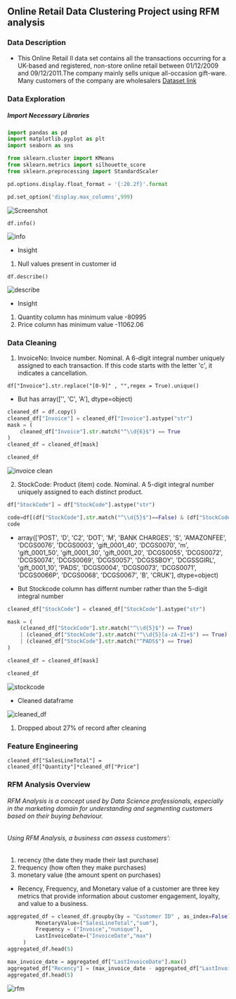 ## Online Retail Data Clustering Project using RFM analysis

### Data Description 

- This Online Retail II data set contains all the transactions occurring for a UK-based and registered, non-store online retail between 01/12/2009 and 09/12/2011.The company mainly sells unique all-occasion gift-ware. Many customers of the company are wholesalers [Dataset link](https://archive.ics.uci.edu/dataset/502/online+retail+ii)

### Data Exploration

##### Import Necessary Libraries

``` python
import pandas as pd
import matplotlib.pyplot as plt
import seaborn as sns

from sklearn.cluster import KMeans
from sklearn.metrics import silhouette_score
from sklearn.preprocessing import StandardScaler

pd.options.display.float_format = '{:20.2f}'.format

pd.set_option('display.max_columns',999)
```
![Screenshot](./Image/dataset.png)

`df.info()`


![info](./Image/info.png)

- Insight
1. Null values present in customer id

`df.describe()`


![describe](./Image/describe.png)

- Insight
1. Quantity column has minimum value -80995
2. Price column has minimum value  -11062.06

### Data Cleaning

1. InvoiceNo: Invoice number. Nominal. A 6-digit integral number uniquely assigned to each transaction. If this code starts with the letter 'c', it indicates a cancellation.

`df["Invoice"].str.replace("[0-9]" , "",regex = True).unique()`
- But has array(['', 'C', 'A'], dtype=object)

```python
cleaned_df = df.copy()
cleaned_df["Invoice"] = cleaned_df["Invoice"].astype("str")
mask = (
    cleaned_df["Invoice"].str.match("^\\d{6}$") == True
)
cleaned_df = cleaned_df[mask]

cleaned_df
```
![invoice clean](./Image/invoice%20clean.png)

2. StockCode: Product (item) code. Nominal. A 5-digit integral number uniquely assigned to each distinct product.

```python
df["StockCode"] = df["StockCode"].astype("str")

code=df[(df["StockCode"].str.match("^\\d{5}$")==False) & (df["StockCode"].str.match("^\\d{5}[a-zA-Z]+$")== False)]["StockCode"].unique()
code
```
- array(['POST', 'D', 'C2', 'DOT', 'M', 'BANK CHARGES', 'S', 'AMAZONFEE',
       'DCGS0076', 'DCGS0003', 'gift_0001_40', 'DCGS0070', 'm',
       'gift_0001_50', 'gift_0001_30', 'gift_0001_20', 'DCGS0055',
       'DCGS0072', 'DCGS0074', 'DCGS0069', 'DCGS0057', 'DCGSSBOY',
       'DCGSSGIRL', 'gift_0001_10', 'PADS', 'DCGS0004', 'DCGS0073',
       'DCGS0071', 'DCGS0066P', 'DCGS0068', 'DCGS0067', 'B', 'CRUK'],
      dtype=object)

- But Stockcode column has differnt number rather than the 5-digit integral number

```python
cleaned_df["StockCode"] = cleaned_df["StockCode"].astype("str")

mask = (
    (cleaned_df["StockCode"].str.match("^\\d{5}$") == True)
    | (cleaned_df["StockCode"].str.match("^\\d{5}[a-zA-Z]+$") == True)
    | (cleaned_df["StockCode"].str.match("^PADS$") == True)
)

cleaned_df = cleaned_df[mask]

cleaned_df
```
![stockcode](./Image/stockcode%20clean.png)

- Cleaned dataframe

![cleaned_df](./Image/cleaned%20df.png)

1. Dropped about 27% of record after cleaning

### Feature Engineering

`cleaned_df["SalesLineTotal"] = cleaned_df["Quantity"]*cleaned_df["Price"]`

### RFM Analysis Overview

###### RFM Analysis is a concept used by Data Science professionals, especially in the marketing domain for understanding and segmenting customers based on their buying behaviour.

###### Using RFM Analysis, a business can assess customers’:

1. recency (the date they made their last purchase)
2. frequency (how often they make purchases)
3. monetary value (the amount spent on purchases)

- Recency, Frequency, and Monetary value of a customer are three key metrics that provide information about customer engagement, loyalty, and value to a business.

``` python
aggregated_df = cleaned_df.groupby(by = "Customer ID" , as_index=False) .agg(
         MonetaryValue=("SalesLineTotal","sum"),
         Frequency = ("Invoice","nunique"),
         LastInvoiceDate=("InvoiceDate","max")
     )
aggregated_df.head(5)
```
```python
max_invoice_date = aggregated_df["LastInvoiceDate"].max()
aggregated_df["Recency"] = (max_invoice_date - aggregated_df["LastInvoiceDate"]).dt.days
aggregated_df.head(5)
```
![rfm](./Image/rfm.png)